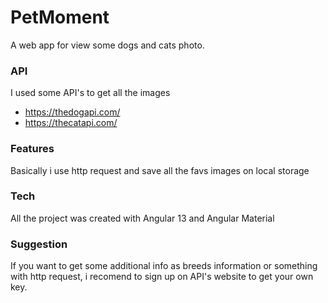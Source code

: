 # PetMoment

A web app for view some dogs and cats photo.

### API
I used some API's to get all the images
- https://thedogapi.com/
- https://thecatapi.com/

### Features
Basically i use http request and save all the favs images on local storage

### Tech
All the project was created with Angular 13 and Angular Material

### Suggestion

If you want to get some additional info as breeds information or something with http request, i recomend to sign up on API's website to get your own key.

